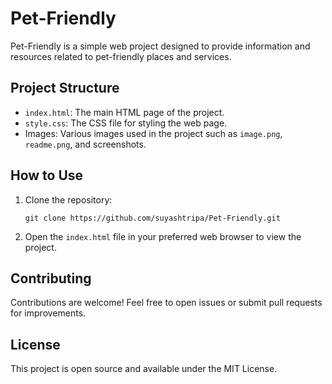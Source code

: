 # Pet-Friendly

Pet-Friendly is a simple web project designed to provide information and resources related to pet-friendly places and services.

## Project Structure

- `index.html`: The main HTML page of the project.
- `style.css`: The CSS file for styling the web page.
- Images: Various images used in the project such as `image.png`, `readme.png`, and screenshots.

## How to Use

1. Clone the repository:
   ```
   git clone https://github.com/suyashtripa/Pet-Friendly.git
   ```
2. Open the `index.html` file in your preferred web browser to view the project.

## Contributing

Contributions are welcome! Feel free to open issues or submit pull requests for improvements.

## License

This project is open source and available under the MIT License.
